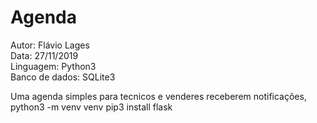 # Agenda

Autor: Flávio Lages
<br>
Data: 27/11/2019
<br>
Linguagem: Python3
<br>
Banco de dados: SQLite3
<br>

Uma agenda simples para tecnicos e venderes receberem notificações,
python3 -m venv venv
pip3 install flask
